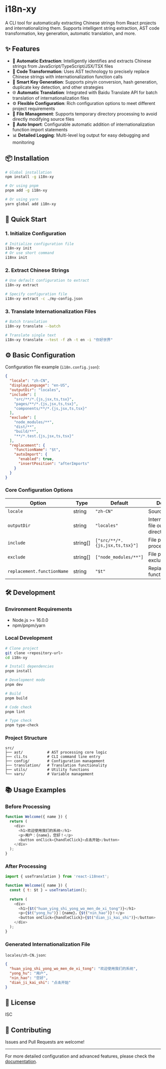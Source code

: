 # i18n-xy

A CLI tool for automatically extracting Chinese strings from React projects and internationalizing them. Supports intelligent string extraction, AST code transformation, key generation, automatic translation, and more.

## ✨ Features

- 🚀 **Automatic Extraction**: Intelligently identifies and extracts Chinese strings from JavaScript/TypeScript/JSX/TSX files
- 🔄 **Code Transformation**: Uses AST technology to precisely replace Chinese strings with internationalization function calls
- 🎯 **Smart Key Generation**: Supports pinyin conversion, hash generation, duplicate key detection, and other strategies
- 🌐 **Automatic Translation**: Integrated with Baidu Translate API for batch translation of internationalization files
- ⚙️ **Flexible Configuration**: Rich configuration options to meet different project requirements
- 📁 **File Management**: Supports temporary directory processing to avoid directly modifying source files
- 🔧 **Auto Import**: Configurable automatic addition of internationalization function import statements
- 📊 **Detailed Logging**: Multi-level log output for easy debugging and monitoring

## 📦 Installation

```bash
# Global installation
npm install -g i18n-xy

# Or using pnpm
pnpm add -g i18n-xy

# Or using yarn
yarn global add i18n-xy
```

## 🚀 Quick Start

### 1. Initialize Configuration

```bash
# Initialize configuration file
i18n-xy init
# Or use short command
i18nx init
```

### 2. Extract Chinese Strings

```bash
# Use default configuration to extract
i18n-xy extract

# Specify configuration file
i18n-xy extract -c ./my-config.json
```

### 3. Translate Internationalization Files

```bash
# Batch translation
i18n-xy translate --batch

# Translate single text
i18n-xy translate --test -f zh -t en -i "你好世界"
```

## ⚙️ Basic Configuration

Configuration file example (`i18n.config.json`):

```json
{
  "locale": "zh-CN",
  "displayLanguage": "en-US",
  "outputDir": "locales",
  "include": [
    "src/**/*.{js,jsx,ts,tsx}",
    "pages/**/*.{js,jsx,ts,tsx}",
    "components/**/*.{js,jsx,ts,tsx}"
  ],
  "exclude": [
    "node_modules/**",
    "dist/**",
    "build/**",
    "**/*.test.{js,jsx,ts,tsx}"
  ],
  "replacement": {
    "functionName": "$t",
    "autoImport": {
      "enabled": true,
      "insertPosition": "afterImports"
    }
  }
}
```

### Core Configuration Options

| Option | Type | Default | Description |
|--------|------|---------|-------------|
| `locale` | string | `"zh-CN"` | Source language |
| `outputDir` | string | `"locales"` | Internationalization file output directory |
| `include` | string[] | `["src/**/*.{js,jsx,ts,tsx}"]` | File patterns to process |
| `exclude` | string[] | `["node_modules/**"]` | File patterns to exclude |
| `replacement.functionName` | string | `"$t"` | Replacement function name |

## 🛠️ Development

### Environment Requirements

- Node.js >= 16.0.0
- npm/pnpm/yarn

### Local Development

```bash
# Clone project
git clone <repository-url>
cd i18n-xy

# Install dependencies
pnpm install

# Development mode
pnpm dev

# Build
pnpm build

# Code check
pnpm lint

# Type check
pnpm type-check
```

### Project Structure

```
src/
├── ast/           # AST processing core logic
├── cli.ts         # CLI command line entry
├── config/        # Configuration management
├── translation/   # Translation functionality
├── utils/         # Utility functions
└── vars/          # Variable management
```

## 📚 Usage Examples

### Before Processing

```javascript
function Welcome({ name }) {
  return (
    <div>
      <h1>欢迎使用我们的系统</h1>
      <p>用户：{name}，您好！</p>
      <button onClick={handleClick}>点击开始</button>
    </div>
  );
}
```

### After Processing

```javascript
import { useTranslation } from 'react-i18next';

function Welcome({ name }) {
  const { t: $t } = useTranslation();
  
  return (
    <div>
      <h1>{$t("huan_ying_shi_yong_wo_men_de_xi_tong")}</h1>
      <p>{$t("yong_hu")}：{name}，{$t("nin_hao")}！</p>
      <button onClick={handleClick}>{$t("dian_ji_kai_shi")}</button>
    </div>
  );
}
```

### Generated Internationalization File

`locales/zh-CN.json`:
```json
{
  "huan_ying_shi_yong_wo_men_de_xi_tong": "欢迎使用我们的系统",
  "yong_hu": "用户",
  "nin_hao": "您好",
  "dian_ji_kai_shi": "点击开始"
}
```

## 📝 License

ISC

## 🤝 Contributing

Issues and Pull Requests are welcome!

---

For more detailed configuration and advanced features, please check the [documentation](./docs/). 